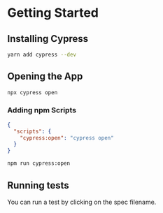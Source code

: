 # Getting Started

## Installing Cypress

```bash
yarn add cypress --dev
```


## Opening the App

```bash
npx cypress open
```

### Adding npm Scripts

```json
{
  "scripts": {
    "cypress:open": "cypress open"
  }
}
```

```bash
npm run cypress:open
```

## Running tests

You can run a test by clicking on the spec filename. 